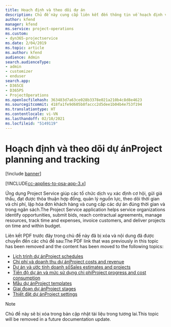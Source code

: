 ```yaml
---
title: Hoạch định và theo dõi dự án
description: Chủ đề này cung cấp liên kết đến thông tin về hoạch định và theo dõi trong Project Service Automation.
author: kfend
manager: kfend
ms.service: project-operations
ms.custom:
- dyn365-projectservice
ms.date: 2/04/2019
ms.topic: article
ms.author: kfend
audience: Admin
search.audienceType:
- admin
- customizer
- enduser
search.app:
- D365CE
- D365PS
- ProjectOperations
ms.openlocfilehash: 363483d7a63ce028b3378e021a210b4c8d8e4623
ms.sourcegitcommit: 418fa1fe9d605b8faccc2d5dee1b04b4e753f194
ms.translationtype: HT
ms.contentlocale: vi-VN
ms.lasthandoff: 02/10/2021
ms.locfileid: "5149119"
---
```

# <a name="project-planning-and-tracking"></a><span data-ttu-id="e5d2c-103">Hoạch định và theo dõi dự án</span><span class="sxs-lookup"><span data-stu-id="e5d2c-103">Project planning and tracking</span></span>

[!include [banner](../../includes/psa-now-project-operations.md)]

[!INCLUDE[cc-applies-to-psa-app-3.x](../../includes/cc-applies-to-psa-app-3x.md)]

<span data-ttu-id="e5d2c-104">Ứng dụng Project Service giúp các tổ chức dịch vụ xác định cơ hội, gửi giá thầu, đạt được thỏa thuận hợp đồng, quản lý nguồn lực, theo dõi thời gian và chi phí, lập hóa đơn khách hàng và cung cấp các dự án đúng thời gian và trong ngân sách.</span><span class="sxs-lookup"><span data-stu-id="e5d2c-104">The Project Service application helps service organizations identify opportunities, submit bids, reach contractual agreements, manage resources, track time and expenses, invoice customers, and deliver projects on time and within budget.</span></span> 

<span data-ttu-id="e5d2c-105">Liên kết PDF trước đây trong chủ đề này đã bị xóa và nội dung đã được chuyển đến các chủ đề sau:</span><span class="sxs-lookup"><span data-stu-id="e5d2c-105">The PDF link that was previously in this topic has been removed and the content has been moved to the following topics:</span></span>

- [<span data-ttu-id="e5d2c-106">Lịch trình dự án</span><span class="sxs-lookup"><span data-stu-id="e5d2c-106">Project schedules</span></span>](../project-creating.md)
- [<span data-ttu-id="e5d2c-107">Chi phí và doanh thu dự án</span><span class="sxs-lookup"><span data-stu-id="e5d2c-107">Project costs and revenue</span></span>](../project-estimating.md)
- [<span data-ttu-id="e5d2c-108">Dự án và ước tính doanh số</span><span class="sxs-lookup"><span data-stu-id="e5d2c-108">Sales estimates and projects</span></span>](../project-leveraging.md)
- [<span data-ttu-id="e5d2c-109">Tiến độ dự án và mức sử dụng chi phí</span><span class="sxs-lookup"><span data-stu-id="e5d2c-109">Project progress and cost consumption</span></span>](../project-tracking.md)
- [<span data-ttu-id="e5d2c-110">Mẫu dự án</span><span class="sxs-lookup"><span data-stu-id="e5d2c-110">Project templates</span></span>](../project-templates.md)
- [<span data-ttu-id="e5d2c-111">Giai đoạn dự án</span><span class="sxs-lookup"><span data-stu-id="e5d2c-111">Project stages</span></span>](../project-stages.md)
- [<span data-ttu-id="e5d2c-112">Thiết đặt dự án</span><span class="sxs-lookup"><span data-stu-id="e5d2c-112">Project settings</span></span>](../project-settings.md)

> [!NOTE]
> <span data-ttu-id="e5d2c-113">Chủ đề này sẽ bị xóa trong bản cập nhật tài liệu trong tương lai.</span><span class="sxs-lookup"><span data-stu-id="e5d2c-113">This topic will be removed in a future documentation update.</span></span> 

